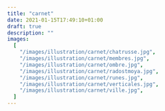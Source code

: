 ```yaml
---
title: "carnet"
date: 2021-01-15T17:49:10+01:00
draft: true
description: ""
images:
  [
    "/images/illustration/carnet/chatrusse.jpg",
    "/images/illustration/carnet/membres.jpg",
    "/images/illustration/carnet/ombre.jpg",
    "/images/illustration/carnet/radostmoya.jpg",
    "/images/illustration/carnet/runes.jpg",
    "/images/illustration/carnet/verticales.jpg",
    "/images/illustration/carnet/ville.jpg",
  ]
---
```

